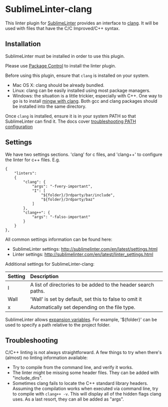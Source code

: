 SublimeLinter-clang
=========================

This linter plugin for [SublimeLinter](https://github.com/SublimeLinter/SublimeLinter3) provides an interface to [clang](http://clang.llvm.org/).
It will be used with files that have the C/C Improved/C++ syntax.

## Installation
SublimeLinter must be installed in order to use this plugin.

Please use [Package Control](https://packagecontrol.io) to install the linter plugin.

Before using this plugin, ensure that `clang` is installed on your system.
- Mac OS X: clang should be already bundled.
- Linux: clang can be easily installed using most package managers.
- Windows: the situation is a little trickier, especially with C++. One way to go is to install [mingw with clang](http://sourceforge.net/projects/mingw-w64/files/Toolchains%20targetting%20Win64/Personal%20Builds/rubenvb/). Both gcc and clang packages should be installed into the same directory.

Once `clang` is installed, ensure it is in your system PATH so that SublimeLinter can find it.
The docs cover [troubleshooting PATH configuration](http://sublimelinter.com/en/latest/troubleshooting.html#finding-a-linter-executable)

## Settings

We have two settings sections. 'clang' for c files, and 'clang++' to configure the linter for c++ files. E.g.

```
{
    "linters":
    {
        "clang": {
            "args": "-fvery-important",
            "I": [
                "${folder}/3rdparty/bar/include",
                "${folder}/3rdparty/baz"
            ]
        },
        "clang++": {
            "args": "-falso-important"
        }
    }
},
```

All common settings information can be found here:

- SublimeLinter settings: http://sublimelinter.com/en/latest/settings.html
- Linter settings: http://sublimelinter.com/en/latest/linter_settings.html

Additional settings for SublimeLinter-clang:

|Setting|Description|
|:------|:----------|
|I|A list of directories to be added to the header search paths.|
|Wall|'Wall' is set by default, set this to false to omit it|
|x|Automatically set depending on the file type.|

SublimeLinter allows [expansion variables](http://sublimelinter.readthedocs.io/en/latest/settings.html#settings-expansion). For example, '${folder}' can be used to specify a path relative to the project folder.

## Troubleshooting
C/C++ linting is not always straightforward. A few things to try when there's (almost) no linting information available:
- Try to compile from the command line, and verify it works.
- The linter might be missing some header files. They can be added with "include_dirs".
- Sometimes clang fails to locate the C++ standard library headers.
Assuming the compilation works when executed via command line, try to compile with `clang++ -v`.
This will display all of the hidden flags clang uses. As a last resort, they can all be added as "args".

